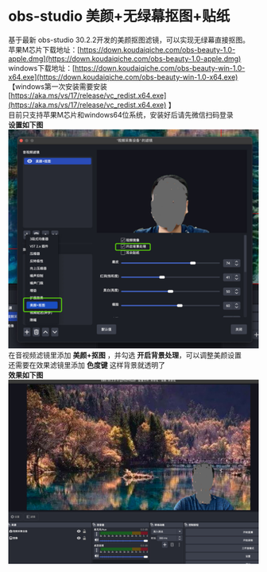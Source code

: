 # obs-studio 美颜+无绿幕抠图+贴纸
基于最新 obs-studio 30.2.2开发的美颜抠图滤镜，可以实现无绿幕直接抠图。<br>
苹果M芯片下载地址：[https://down.koudaiqiche.com/obs-beauty-1.0-apple.dmg](https://down.koudaiqiche.com/obs-beauty-1.0-apple.dmg)<br>
windows下载地址：[https://down.koudaiqiche.com/obs-beauty-win-1.0-x64.exe](https://down.koudaiqiche.com/obs-beauty-win-1.0-x64.exe)<br>
【windows第一次安装需要安装 [https://aka.ms/vs/17/release/vc_redist.x64.exe](https://aka.ms/vs/17/release/vc_redist.x64.exe) 】<br>
目前只支持苹果M芯片和windows64位系统，安装好后请先微信扫码登录<br>
**设置如下图**<br>
![1](assets/1.jpg)
在音视频滤镜里添加 **美颜+抠图** ，并勾选 **开启背景处理**，可以调整美颜设置<br>
还需要在效果滤镜里添加 **色度键**  这样背景就透明了<br>
**效果如下图**<br>
![2](assets/2.jpg)


